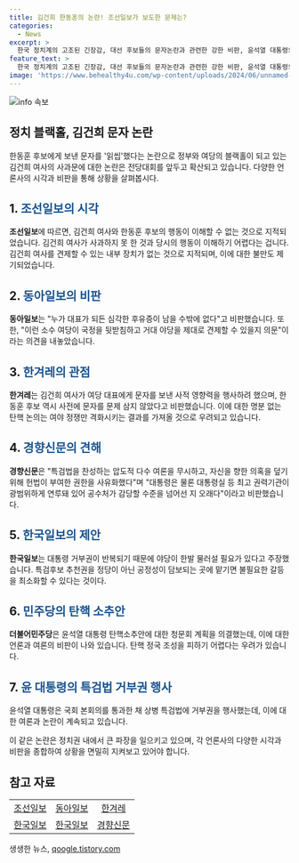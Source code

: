 ```yaml
---
title: 김건희 한동훈의 논란! 조선일보가 보도한 문제는?
categories:
  - News
excerpt: >
  한국 정치계의 고조된 긴장감, 대선 후보들의 문자논란과 관련한 강한 비판, 윤석열 대통령의 채 상병 특검법 거부 등으로 정치적 불안이 커지고 있다. 특히, 김건희 여사와의 문자 공개로 한동훈 후보에 대한 비판이 고조되고 있으며, 윤 대통령의 거부권 행사 역시 논란이 되고 있다. 민주당의 탄핵소추안 청문회 계획 의결로 대선 예비 후보들 간의 불균형한 정치적 대립이 강조되고 있다. 이에 따라 정치적 불안과 혼란이 확산되고 있는 상황이다.
feature_text: >
  한국 정치계의 고조된 긴장감, 대선 후보들의 문자논란과 관련한 강한 비판, 윤석열 대통령의 채 상병 특검법 거부 등으로 정치적 불안이 커지고 있다. 특히, 김건희 여사와의 문자 공개로 한동훈 후보에 대한 비판이 고조되고 있으며, 윤 대통령의 거부권 행사 역시 논란이 되고 있다. 민주당의 탄핵소추안 청문회 계획 의결로 대선 예비 후보들 간의 불균형한 정치적 대립이 강조되고 있다. 이에 따라 정치적 불안과 혼란이 확산되고 있는 상황이다.
image: 'https://www.behealthy4u.com/wp-content/uploads/2024/06/unnamed-file.png'
---
```


<p><img src="https://www.behealthy4u.com/wp-content/uploads/2024/06/unnamed-file.png" alt="info 속보" /></p>

<h2>정치 블랙홀, 김건희 문자 논란</h2>

<p data-ke-size="size16">한동훈 후보에게 보낸 문자를 '읽씹'했다는 논란으로 정부와 여당의 블랙홀이 되고 있는 김건희 여사의 사과문에 대한 논란은 전당대회를 앞두고 확산되고 있습니다. 다양한 언론사의 시각과 비판을 통해 상황을 살펴봅시다.</p>

<h2>1. <span style="color: #1a5490;">조선일보의 시각</span></h2>

<p><b>조선일보</b>에 따르면, 김건희 여사와 한동훈 후보의 행동이 이해할 수 없는 것으로 지적되었습니다. 김건희 여사가 사과하지 못 한 것과 당시의 행동이 이해하기 어렵다는 겁니다. 김건희 여사를 견제할 수 있는 내부 장치가 없는 것으로 지적되며, 이에 대한 불만도 제기되었습니다.</p>

<h2>2. <span style="color: #1a5490;">동아일보의 비판</span></h2>

<p><b>동아일보</b>는 "누가 대표가 되든 심각한 후유증이 남을 수밖에 없다"고 비판했습니다. 또한, "이런 소수 여당이 국정을 뒷받침하고 거대 야당을 제대로 견제할 수 있을지 의문"이라는 의견을 내놓았습니다.</p>

<h2>3. <span style="color: #1a5490;">한겨레의 관점</span></h2>

<p><b>한겨레</b>는 김건희 여사가 여당 대표에게 문자를 보낸 사적 영향력을 행사하려 했으며, 한동훈 후보 역시 사전에 문자를 문제 삼지 않았다고 비판했습니다. 이에 대한 명분 없는 탄핵 논의는 여야 정쟁만 격화시키는 결과를 가져올 것으로 우려되고 있습니다.</p>

<h2>4. <span style="color: #1a5490;">경향신문의 견해</span></h2>

<p><b>경향신문</b>은 "특검법을 찬성하는 압도적 다수 여론을 무시하고, 자신을 향한 의혹을 덮기 위해 헌법이 부여한 권한을 사유화했다"며 "대통령은 물론 대통령실 등 최고 권력기관이 광범위하게 연루돼 있어 공수처가 감당할 수준을 넘어선 지 오래다"이라고 비판했습니다.</p>

<h2>5. <span style="color: #1a5490;">한국일보의 제안</span></h2>

<p><b>한국일보</b>는 대통령 거부권이 반복되기 때문에 야당이 한발 물러설 필요가 있다고 주장했습니다. 특검후보 추천권을 정당이 아닌 공정성이 담보되는 곳에 맡기면 불필요한 갈등을 최소화할 수 있다는 것이다.</p>

<h2>6. <span style="color: #1a5490;">민주당의 탄핵 소추안</span></h2>

<p><b>더불어민주당</b>은 윤석열 대통령 탄핵소추안에 대한 청문회 계획을 의결했는데, 이에 대한 언론과 여론의 비판이 나와 있습니다. 탄핵 정국 조성을 피하기 어렵다는 우려가 있습니다.</p>

<h2>7. <span style="color: #1a5490;">윤 대통령의 특검법 거부권 행사</span></h2>

<p>윤석열 대통령은 국회 본회의를 통과한 채 상병 특검법에 거부권을 행사했는데, 이에 대한 여론과 논란이 계속되고 있습니다.</p>

<p data-ke-size="size16">이 같은 논란은 정치권 내에서 큰 파장을 일으키고 있으며, 각 언론사의 다양한 시각과 비판을 종합하여 상황을 면밀히 지켜보고 있어야 합니다.</p>

<h2>참고 자료</h2>

<table>
  <tr>
    <td style="text-align: center; height: 17px;"><a href="https://www.chosun.com/politics/politics_general/2022/07/10/UECD62FIPVC7RHUUKJTENXMIRQ/" target="_blank">조선일보</a></td>
    <td style="text-align: center; height: 17px;"><a href="https://www.donga.com/news/Politics/article/all/20220710/116527623/1" target="_blank">동아일보</a></td>
    <td style="text-align: center; height: 17px;"><a href="https://www.hani.co.kr/arti/politics/bluehouse/1071676.html" target="_blank">한겨레</a></td>
  </tr>
  <tr>
    <td style="text-align: center; height: 17px;"><a href="https://www.hankookilbo.com/News/Read/202207101758124027" target="_blank">한국일보</a></td>
    <td style="text-align: center; height: 17px;"><a href="https://www.hankookilbo.com/News/Read/202207100335754548" target="_blank">한국일보</a></td>
    <td style="text-align: center; height: 17px;"><a href="https://www.hankookilbo.com/News/Read/202207101758124027" target="_blank">경향신문</a></td>
  </tr>
</table>
생생한 뉴스, <a href="https://qoogle.tistory.com" rel="dofollow">qoogle.tistory.com</a>



